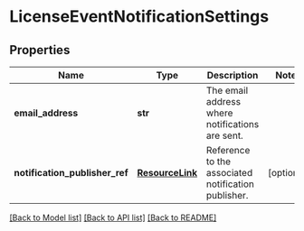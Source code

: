 # LicenseEventNotificationSettings

## Properties
Name | Type | Description | Notes
------------ | ------------- | ------------- | -------------
**email_address** | **str** | The email address where notifications are sent. | 
**notification_publisher_ref** | [**ResourceLink**](ResourceLink.md) | Reference to the associated notification publisher. | [optional] 

[[Back to Model list]](../README.md#documentation-for-models) [[Back to API list]](../README.md#documentation-for-api-endpoints) [[Back to README]](../README.md)


